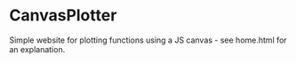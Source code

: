 CanvasPlotter
=============

Simple website for plotting functions using a JS canvas - see home.html for an explanation.
